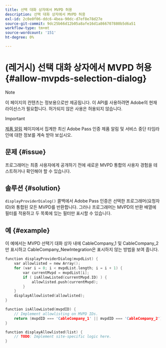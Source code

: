 ```yaml
---
title: 선택 대화 상자에서 MVPD 허용
description: 선택 대화 상자에서 MVPD 허용
exl-id: 2c0e0f06-ddc6-4bea-90dc-d7ef8e78d27e
source-git-commit: 9dc25b66d12b05a8afe16d1a866707880b5d6a51
workflow-type: tm+mt
source-wordcount: '151'
ht-degree: 0%

---
```


# (레거시) 선택 대화 상자에서 MVPD 허용 {#allow-mvpds-selection-dialog}

>[!NOTE]
>
>이 페이지의 컨텐츠는 정보용으로만 제공됩니다. 이 API를 사용하려면 Adobe의 현재 라이선스가 필요합니다. 허가되지 않은 사용은 허용되지 않습니다.

>[!IMPORTANT]
>
> [제품 알림](/help/authentication/product-announcements.md) 페이지에서 집계한 최신 Adobe Pass 인증 제품 알림 및 서비스 중단 타임라인에 대한 정보를 계속 받아 보십시오.

## 문제 {#issue}

프로그래머는 최종 사용자에게 공개하기 전에 새로운 MVPD 통합의 사용자 경험을 테스트하거나 확인해야 할 수 있습니다.

## 솔루션 {#solution}

`displayProviderDialog()` 콜백에서 Adobe Pass 인증은 선택한 프로그래머(요청자 ID)와 통합된 모든 MVPD를 반환합니다. 그러나 프로그래머는 MVPD의 반환 배열에 필터를 적용하고 두 목록에 있는 필터만 표시할 수 있습니다.

## 예 {#example}

이 예에서는 MVPD 선택기 대화 상자 내에 CableCompany_1 및 CableCompany_2만 표시하고 CableCompany_NewIntegration은 표시하지 않는 방법을 보여 줍니다.

```C
function displayProviderDialog(mvpdList) {
    var allowlisted = new Array();
    for (var i = 0; i < mvpdList.length; i = i + 1) {
        var currentMvpd = mvpdList[i];
        if ( isAllowListed(currentMvpd.ID) ) {
            allowlisted.push(currentMvpd);
        }
    }
    displayAllowlisted(allowlisted);
}

function isAllowListed(mvpdID) {
    // Implement allowlisting on MVPD IDs.
    return (mvpdID === 'CableCompany_1' || mvpdID === 'CableCompany_2');
}

function displayAllowlisted(list) {
    // TODO: Implement site-specific logic here.
}
```
